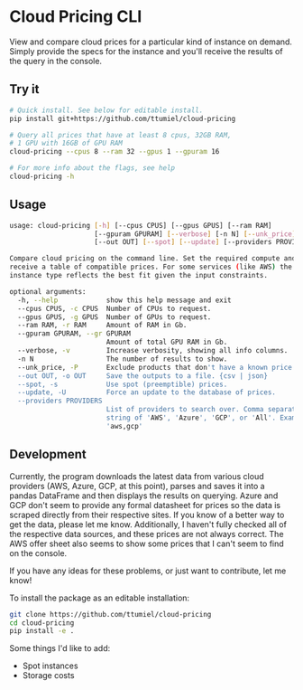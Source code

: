 # Cloud Pricing CLI

View and compare cloud prices for a particular kind of instance on demand. Simply provide the specs for the instance and you'll receive the results of the query in the console.


## Try it

```bash
# Quick install. See below for editable install.
pip install git+https://github.com/ttumiel/cloud-pricing

# Query all prices that have at least 8 cpus, 32GB RAM,
# 1 GPU with 16GB of GPU RAM
cloud-pricing --cpus 8 --ram 32 --gpus 1 --gpuram 16

# For more info about the flags, see help
cloud-pricing -h
```

## Usage

```sh
usage: cloud-pricing [-h] [--cpus CPUS] [--gpus GPUS] [--ram RAM]
                     [--gpuram GPURAM] [--verbose] [-n N] [--unk_price]
                     [--out OUT] [--spot] [--update] [--providers PROVIDERS]

Compare cloud pricing on the command line. Set the required compute and
receive a table of compatible prices. For some services (like AWS) the
instance type reflects the best fit given the input constraints.

optional arguments:
  -h, --help            show this help message and exit
  --cpus CPUS, -c CPUS  Number of CPUs to request.
  --gpus GPUS, -g GPUS  Number of GPUs to request.
  --ram RAM, -r RAM     Amount of RAM in Gb.
  --gpuram GPURAM, --gr GPURAM
                        Amount of total GPU RAM in Gb.
  --verbose, -v         Increase verbosity, showing all info columns.
  -n N                  The number of results to show.
  --unk_price, -P       Exclude products that don't have a known price.
  --out OUT, -o OUT     Save the outputs to a file. {csv | json}
  --spot, -s            Use spot (preemptible) prices.
  --update, -U          Force an update to the database of prices.
  --providers PROVIDERS
                        List of providers to search over. Comma separated
                        string of 'AWS', 'Azure', 'GCP', or 'All'. Example:
                        'aws,gcp'

```

## Development

Currently, the program downloads the latest data from various cloud providers (AWS, Azure, GCP, at this point), parses and saves it into a pandas DataFrame and then displays the results on querying. Azure and GCP don't seem to provide any formal datasheet for prices so the data is scraped directly from their respective sites. If you know of a better way to get the data, please let me know. Additionally, I haven't fully checked all of the respective data sources, and these prices are not always correct. The AWS offer sheet also seems to show some prices that I can't seem to find on the console.

If you have any ideas for these problems, or just want to contribute, let me know!

To install the package as an editable installation:

```bash
git clone https://github.com/ttumiel/cloud-pricing
cd cloud-pricing
pip install -e .
```

Some things I'd like to add:
- Spot instances
- Storage costs
